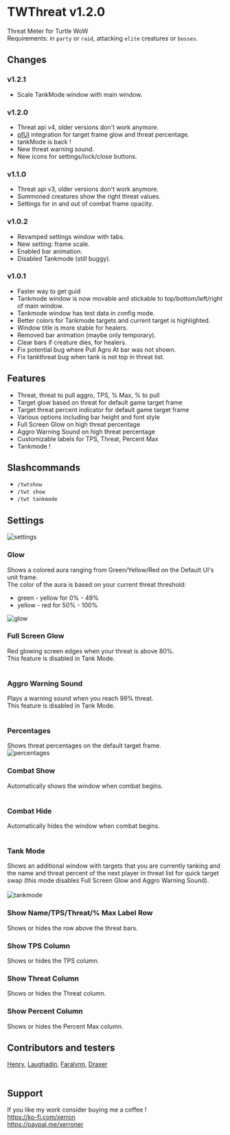 # TWThreat v1.2.0
Threat Meter for Turtle WoW
<br>
Requirements: in `party` or `raid`, attacking `elite` creatures or `bosses`.
<br>
## Changes

### v1.2.1
- Scale TankMode window with main window.

### v1.2.0
- Threat api v4, older versions don't work anymore.
- [pfUI](https://github.com/shagu/pfUI) integration for target frame glow and threat percentage.
- tankMode is back !
- New threat warning sound.
- New icons for settings/lock/close buttons.


### v1.1.0
- Threat api v3, older versions don't work anymore.
- Summoned creatures show the right threat values.
- Settings for in and out of combat frame opacity.


### v1.0.2
- Revamped settings window with tabs.
- New setting: frame scale.
- Enabled bar animation.
- Disabled Tankmode (still buggy).

### v1.0.1
- Faster way to get guid
- Tankmode window is now movable and stickable to top/bottom/left/right of main window.
- Tankmode window has test data in config mode.
- Better colors for Tankmode targets and current target is highlighted.
- Window title is more stable for healers.
- Removed bar animation (maybe only temporary).
- Clear bars if creature dies, for healers.
- Fix potential bug where Pull Agro At bar was not shown.
- Fix tankthreat bug when tank is not top in threat list.

## Features
- Threat, threat to pull aggro, TPS, % Max, % to pull
- Target glow based on threat for default game target frame
- Target threat percent indicator for default game target frame
- Various options including bar height and font style
- Full Screen Glow on high threat percentage
- Aggro Warning Sound on high threat percentage
- Customizable labels for TPS, Threat, Percent Max
- Tankmode !

## Slashcommands
- `/twtshow`
- `/twt show` 
- `/twt tankmode`

## Settings
![settings](https://imgur.com/S5zpbSX.png)

### Glow
Shows a colored aura ranging from Green/Yellow/Red on the Default UI's unit frame.<br>
The color of the aura is based on your current threat threshold:<br>
- green - yellow for 0% - 49%<Br>
- yellow - red for 50% - 100%<br>

![glow](https://imgur.com/7rZt20N.png)
<br>

### Full Screen Glow
Red glowing screen edges when your threat is above 80%.<Br>
This feature is disabled in Tank Mode.<br>
<br>

### Aggro Warning Sound
Plays a warning sound when you reach 99% threat.<br>
This feature is disabled in Tank Mode.<br>
<br>

### Percentages
Shows threat percentages on the default target frame.<Br>
![percentages](https://imgur.com/jTlY6Gj.png)
<br>

### Combat Show
Automatically shows the window when combat begins.<br>
<br>

### Combat Hide
Automatically hides the window when combat begins.<br>
<br>

### Tank Mode
Shows an additional window with targets that you are currently tanking and the name and threat
percent of the next player in threat list for quick target swap (this mode disables
Full Screen Glow and Aggro Warning Sound).<br><br>
![tankmode](https://imgur.com/daZ3vuv.png)
<br>

### Show Name/TPS/Threat/% Max Label Row
Shows or hides the row above the threat bars.
<br>

### Show TPS Column
Shows or hides the TPS column.
<br>

### Show Threat Column
Shows or hides the Threat column.
<br>

### Show Percent Column
Shows or hides the Percent Max column.
<br>


## Contributors and testers
[Henry](https://armory.turtle-wow.org/#!/character/Henry), [Laughadin](https://armory.turtle-wow.org/#!/character/Laughadin), 
[Faralynn](https://armory.turtle-wow.org/#!/character/Faralynn), [Draxer](https://armory.turtle-wow.org/#!/character/Draxer) <BR><BR>

## Support
If you like my work consider buying me a coffee !<br>
https://ko-fi.com/xerron <br>
https://paypal.me/xerroner <br>
